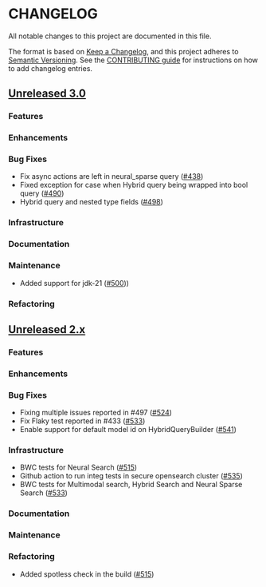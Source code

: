 # CHANGELOG
All notable changes to this project are documented in this file.

The format is based on [Keep a Changelog](https://keepachangelog.com/en/1.0.0/), and this project adheres to [Semantic Versioning](https://semver.org/spec/v2.0.0.html). See the [CONTRIBUTING guide](./CONTRIBUTING.md#Changelog) for instructions on how to add changelog entries.

## [Unreleased 3.0](https://github.com/opensearch-project/neural-search/compare/2.x...HEAD)
### Features
### Enhancements
### Bug Fixes
- Fix async actions are left in neural_sparse query ([#438](https://github.com/opensearch-project/neural-search/pull/438))
- Fixed exception for case when Hybrid query being wrapped into bool query ([#490](https://github.com/opensearch-project/neural-search/pull/490))
- Hybrid query and nested type fields ([#498](https://github.com/opensearch-project/neural-search/pull/498))
### Infrastructure
### Documentation
### Maintenance
- Added support for jdk-21 ([#500](https://github.com/opensearch-project/neural-search/pull/500)))
### Refactoring

## [Unreleased 2.x](https://github.com/opensearch-project/neural-search/compare/2.11...2.x)
### Features
### Enhancements
### Bug Fixes
- Fixing multiple issues reported in #497 ([#524](https://github.com/opensearch-project/neural-search/pull/524))
- Fix Flaky test reported in #433 ([#533](https://github.com/opensearch-project/neural-search/pull/533))
- Enable support for default model id on HybridQueryBuilder ([#541](https://github.com/opensearch-project/neural-search/pull/541))
### Infrastructure
- BWC tests for Neural Search ([#515](https://github.com/opensearch-project/neural-search/pull/515))
- Github action to run integ tests in secure opensearch cluster ([#535](https://github.com/opensearch-project/neural-search/pull/535))
- BWC tests for Multimodal search, Hybrid Search and Neural Sparse Search ([#533](https://github.com/opensearch-project/neural-search/pull/533))
### Documentation
### Maintenance
### Refactoring
- Added spotless check in the build ([#515](https://github.com/opensearch-project/neural-search/pull/515))
